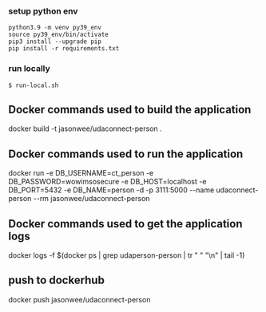 
### setup python env
```
python3.9 -m venv py39_env
source py39_env/bin/activate
pip3 install --upgrade pip
pip install -r requirements.txt

```

### run locally
```
$ run-local.sh
```


## Docker commands used to build the application 
docker build -t jasonwee/udaconnect-person .

## Docker commands used to run the application
docker run -e DB_USERNAME=ct_person -e DB_PASSWORD=wowimsosecure -e DB_HOST=localhost -e DB_PORT=5432 -e DB_NAME=person -d -p 3111:5000 --name udaconnect-person --rm jasonwee/udaconnect-person

## Docker commands used to get the application logs
docker logs -f $(docker ps | grep udaperson-person | tr " " "\\n" | tail -1)

## push to dockerhub
docker push jasonwee/udaconnect-person
